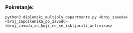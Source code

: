 ### Pokretanje:
```
python3 diplomski_multiply_departments.py <broj_zavoda> <broj_zaposlenika_po_zavodu> <broj_zavoda_za_koji_ce_se_iskljuciti_antivirus>
```
